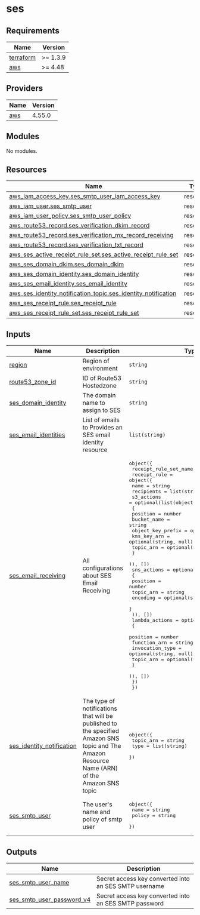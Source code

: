 # ses

<!-- BEGINNING OF PRE-COMMIT-TERRAFORM DOCS HOOK -->
## Requirements

| Name | Version |
|------|---------|
| <a name="requirement_terraform"></a> [terraform](#requirement\_terraform) | >= 1.3.9 |
| <a name="requirement_aws"></a> [aws](#requirement\_aws) | >= 4.48 |

## Providers

| Name | Version |
|------|---------|
| <a name="provider_aws"></a> [aws](#provider\_aws) | 4.55.0 |

## Modules

No modules.

## Resources

| Name | Type |
|------|------|
| [aws_iam_access_key.ses_smtp_user_iam_access_key](https://registry.terraform.io/providers/hashicorp/aws/latest/docs/resources/iam_access_key) | resource |
| [aws_iam_user.ses_smtp_user](https://registry.terraform.io/providers/hashicorp/aws/latest/docs/resources/iam_user) | resource |
| [aws_iam_user_policy.ses_smtp_user_policy](https://registry.terraform.io/providers/hashicorp/aws/latest/docs/resources/iam_user_policy) | resource |
| [aws_route53_record.ses_verification_dkim_record](https://registry.terraform.io/providers/hashicorp/aws/latest/docs/resources/route53_record) | resource |
| [aws_route53_record.ses_verification_mx_record_receiving](https://registry.terraform.io/providers/hashicorp/aws/latest/docs/resources/route53_record) | resource |
| [aws_route53_record.ses_verification_txt_record](https://registry.terraform.io/providers/hashicorp/aws/latest/docs/resources/route53_record) | resource |
| [aws_ses_active_receipt_rule_set.ses_active_receipt_rule_set](https://registry.terraform.io/providers/hashicorp/aws/latest/docs/resources/ses_active_receipt_rule_set) | resource |
| [aws_ses_domain_dkim.ses_domain_dkim](https://registry.terraform.io/providers/hashicorp/aws/latest/docs/resources/ses_domain_dkim) | resource |
| [aws_ses_domain_identity.ses_domain_identity](https://registry.terraform.io/providers/hashicorp/aws/latest/docs/resources/ses_domain_identity) | resource |
| [aws_ses_email_identity.ses_email_identity](https://registry.terraform.io/providers/hashicorp/aws/latest/docs/resources/ses_email_identity) | resource |
| [aws_ses_identity_notification_topic.ses_identity_notification](https://registry.terraform.io/providers/hashicorp/aws/latest/docs/resources/ses_identity_notification_topic) | resource |
| [aws_ses_receipt_rule.ses_receipt_rule](https://registry.terraform.io/providers/hashicorp/aws/latest/docs/resources/ses_receipt_rule) | resource |
| [aws_ses_receipt_rule_set.ses_receipt_rule_set](https://registry.terraform.io/providers/hashicorp/aws/latest/docs/resources/ses_receipt_rule_set) | resource |

## Inputs

| Name | Description | Type | Default | Required |
|------|-------------|------|---------|:--------:|
| <a name="input_region"></a> [region](#input\_region) | Region of environment | `string` | n/a | yes |
| <a name="input_route53_zone_id"></a> [route53\_zone\_id](#input\_route53\_zone\_id) | ID of Route53 Hostedzone | `string` | n/a | yes |
| <a name="input_ses_domain_identity"></a> [ses\_domain\_identity](#input\_ses\_domain\_identity) | The domain name to assign to SES | `string` | n/a | yes |
| <a name="input_ses_email_identities"></a> [ses\_email\_identities](#input\_ses\_email\_identities) | List of emails to Provides an SES email identity resource | `list(string)` | `[]` | no |
| <a name="input_ses_email_receiving"></a> [ses\_email\_receiving](#input\_ses\_email\_receiving) | All configurations about SES Email Receiving | <pre>object({<br>    receipt_rule_set_name = string<br>    receipt_rule = object({<br>      name       = string<br>      recipients = list(string)<br>      s3_actions = optional(list(object(<br>        {<br>          position          = number<br>          bucket_name       = string<br>          object_key_prefix = optional(string, null)<br>          kms_key_arn       = optional(string, null)<br>          topic_arn         = optional(string, null)<br>        }<br>      )), [])<br>      sns_actions = optional(list(object(<br>        {<br>          position  = number<br>          topic_arn = string<br>          encoding  = optional(string, null)<br>        }<br>      )), [])<br>      lambda_actions = optional(list(object(<br>        {<br>          position        = number<br>          function_arn    = string<br>          invocation_type = optional(string, null)<br>          topic_arn       = optional(string, null)<br>        }<br>      )), [])<br>    })<br>  })</pre> | `null` | no |
| <a name="input_ses_identity_notification"></a> [ses\_identity\_notification](#input\_ses\_identity\_notification) | The type of notifications that will be published to the specified Amazon SNS topic and The Amazon Resource Name (ARN) of the Amazon SNS topic | <pre>object({<br>    topic_arn = string<br>    type      = list(string)<br>  })</pre> | `null` | no |
| <a name="input_ses_smtp_user"></a> [ses\_smtp\_user](#input\_ses\_smtp\_user) | The user's name and policy of smtp user | <pre>object({<br>    name   = string<br>    policy = string<br>  })</pre> | `null` | no |

## Outputs

| Name | Description |
|------|-------------|
| <a name="output_ses_smtp_user_name"></a> [ses\_smtp\_user\_name](#output\_ses\_smtp\_user\_name) | Secret access key converted into an SES SMTP username |
| <a name="output_ses_smtp_user_password_v4"></a> [ses\_smtp\_user\_password\_v4](#output\_ses\_smtp\_user\_password\_v4) | Secret access key converted into an SES SMTP password |
<!-- END OF PRE-COMMIT-TERRAFORM DOCS HOOK -->
